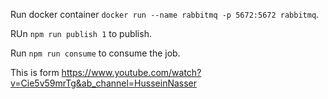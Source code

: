 Run docker container `docker run --name rabbitmq -p 5672:5672 rabbitmq`.

RUn `npm run publish 1` to publish.

Run `npm run consume` to consume the job.

This is form
https://www.youtube.com/watch?v=Cie5v59mrTg&ab_channel=HusseinNasser
